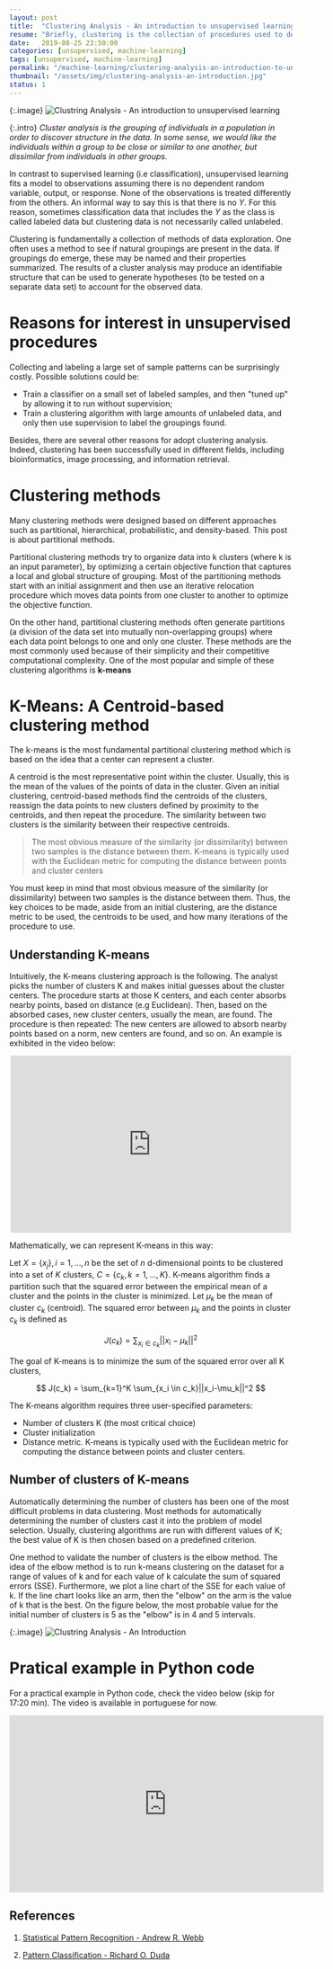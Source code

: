 ```yaml
---
layout: post
title:  "Clustering Analysis - An introduction to unsupervised learning"
resume: "Briefly, clustering is the collection of procedures used to describe methods for grouping unlabeled data"
date:   2019-08-25 23:50:00
categories: [unsupervised, machine-learning]
tags: [unsupervised, machine-learning]
permalink: "/machine-learning/clustering-analysis-an-introduction-to-unsupervised-learning"
thumbnail: "/assets/img/clustering-analysis-an-introduction.jpg"
status: 1
---
```

{:.image}
![Clustring Analysis - An introduction to unsupervised learning](/assets/img/clustering-analysis-an-introduction.jpg)

{:.intro}
*Cluster analysis is the grouping of individuals in a population in order to discover structure
in the data. In some sense, we would like the individuals within a group to be close
or similar to one another, but dissimilar from individuals in other groups.*

In contrast to supervised learning (i.e classification), unsupervised learning fits a model to observations assuming there is no dependent random variable, output, or response. None of the observations is treated differently from the others. An informal way to say this is that there is no $Y$. For this reason, sometimes classification data that includes the $Y$ as the class is called labeled data but clustering data is not necessarily called unlabeled.

Clustering is fundamentally a collection of methods of data exploration. One often uses a method to see if natural groupings are present in the data. If groupings do emerge, these may be named and their properties summarized. The results of a cluster analysis may produce an identifiable structure that can be used to generate hypotheses (to be tested on a separate data set) to account for the observed data.


# Reasons for interest in unsupervised procedures

Collecting and labeling a large set of sample patterns can be surprisingly costly. Possible solutions could be:

* Train a classifier on a small set of labeled samples, and then "tuned up" by allowing it to run without supervision;
* Train a clustering algorithm with large amounts of unlabeled data, and only then use supervision to label the groupings found.

Besides, there are several other reasons for adopt clustering analysis. Indeed, clustering has been successfully used in different  fields, including bioinformatics, image processing, and information retrieval.

# Clustering methods

Many clustering methods were designed based on different approaches such as partitional, hierarchical, probabilistic, and density-based. This post is about partitional methods. 

Partitional clustering methods try to organize data into k clusters (where k is an
input parameter), by optimizing a certain objective function that captures a local and global structure of grouping. Most of the partitioning methods start with an initial assignment and then use an iterative relocation procedure which moves data points from one cluster to another to optimize the objective function.

On the other hand, partitional clustering methods often generate partitions (a division of the data set into mutually non-overlapping groups) where each data point belongs to one and only one cluster. These methods are the most commonly used because of their simplicity and their competitive computational complexity. One of the most popular and simple of these clustering algorithms is **k-means**

# K-Means: A Centroid-based clustering method

The k-means is the most fundamental partitional clustering method which is based on the idea that a center can represent a cluster.


A centroid is the most representative point within the cluster. Usually, this is the mean of the values of the points of data in the cluster. Given an initial clustering, centroid-based methods find the centroids of the clusters, reassign the data points to new clusters
defined by proximity to the centroids, and then repeat the procedure. The similarity between two clusters is the similarity between their respective centroids. 

> The most obvious measure of the similarity (or dissimilarity) between two samples is the distance between them. K-means is typically used with the Euclidean metric for computing the distance between points and cluster centers

You must keep in mind that most obvious measure of the similarity (or dissimilarity) between two samples is the distance between them.
Thus, the key choices to be made, aside from an initial clustering, are the distance metric to be used, the centroids to be used, and how many iterations of the procedure to use.

## Understanding K-means

Intuitively, the K-means clustering approach is the following. The analyst picks the number of clusters K and makes initial guesses about the cluster centers. The procedure starts at those K centers, and each center absorbs nearby points, based on distance (e.g Euclidean). Then, based on the absorbed cases, new cluster centers, usually the mean, are found. The procedure is then repeated: The new centers are allowed to absorb nearby points based on a norm, new centers are found, and so on. An example is exhibited in the video below:

<div class="video-container">
	<center><iframe width="500" height="315" src="https://www.youtube.com/embed/Q7FMcIYm4aI" frameborder="0" allow="accelerometer; autoplay; encrypted-media; gyroscope; picture-in-picture" allowfullscreen></iframe></center>
</div>

Mathematically, we can represent K-means in this way:

Let $X = \{x_j\}, i = 1,...,n$ be the set of $n$ d-dimensional points to be clustered into a set of $K$ clusters, $C=\{c_k, k=1,...,K\}$. K-means algorithm finds a partition such that the squared error between the empirical mean of a cluster and the points in the cluster is minimized. Let $\mu_k$ be the mean of cluster $c_k$ (centroid). The squared error between $\mu_k$ and the points in cluster $c_k$ is defined as

$$
J(c_k) = \sum_{x_i \in c_k}||x_i-\mu_k||^2
$$

The goal of K-means is to minimize the sum of the squared error over all K clusters,

$$
J(c_k) = \sum_{k=1}^K \sum_{x_i \in c_k}||x_i-\mu_k||^2
$$

The K-means algorithm requires three user-specified parameters: 

* Number of clusters K (the most critical choice)
* Cluster initialization
* Distance metric. K-means is typically used with the Euclidean metric for computing the distance between points and cluster centers.

## Number of clusters of K-means

Automatically determining the number of clusters has been one of the most difficult problems in data clustering. Most methods for automatically determining the number of clusters cast it into the problem of model selection. Usually, clustering algorithms are run with different values of K; the best value of K is then chosen based on a predefined criterion.

One method to validate the number of clusters is the elbow method. The idea of the elbow method is to run k-means clustering on the dataset for a range of values of k and for each value of k calculate the sum of squared errors (SSE). Furthermore, we plot a line chart of the SSE for each value of k. If the line chart looks like an arm, then the "elbow" on the arm is the value of k that is the best. On the figure below, the most probable value for the initial number of clusters is 5 as the "elbow" is in 4 and 5 intervals.

{:.image}
![Clustring Analysis - An Introduction](/assets/img/clustering-analysis-an-introduction-elbow.png)

# Pratical example in Python code

For a practical example in Python code, check the video below (skip for 17:20 min). The video is available in portuguese for now.

<div class="video-container">
	<center><iframe width="560" height="315" src="https://www.youtube.com/embed/xBIs5_ic5hU" frameborder="0" allow="accelerometer; autoplay; encrypted-media; gyroscope; picture-in-picture" allowfullscreen></iframe></center>
</div>

## References

1. [Statistical Pattern Recognition - Andrew R. Webb](https://amzn.to/2Zo4t2k)

2. [Pattern Classification - Richard O. Duda](https://amzn.to/32dtcZ5)
